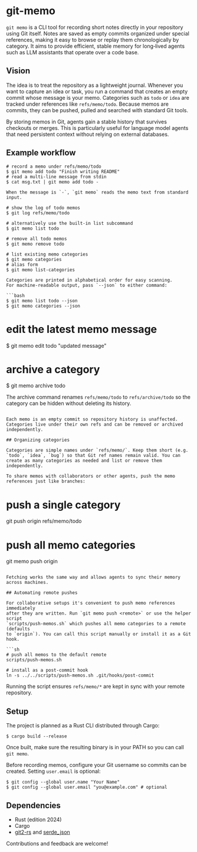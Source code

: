 # git-memo

`git memo` is a CLI tool for recording short notes directly in your repository using Git itself. Notes are saved as empty commits organized under special references, making it easy to browse or replay them chronologically by category. It aims to provide efficient, stable memory for long‑lived agents such as LLM assistants that operate over a code base.

## Vision

The idea is to treat the repository as a lightweight journal. Whenever you want to capture an idea or task, you run a command that creates an empty commit whose message is your memo. Categories such as `todo` or `idea` are tracked under references like `refs/memo/todo`. Because memos are commits, they can be pushed, pulled and searched with standard Git tools.

By storing memos in Git, agents gain a stable history that survives checkouts or merges. This is particularly useful for language model agents that need persistent context without relying on external databases.

## Example workflow

```
# record a memo under refs/memo/todo
$ git memo add todo "Finish writing README"
# read a multi-line message from stdin
$ cat msg.txt | git memo add todo -

When the message is `-`, `git memo` reads the memo text from standard input.

# show the log of todo memos
$ git log refs/memo/todo

# alternatively use the built-in list subcommand
$ git memo list todo

# remove all todo memos
$ git memo remove todo

# list existing memo categories
$ git memo categories
# alias form
$ git memo list-categories

Categories are printed in alphabetical order for easy scanning.
For machine-readable output, pass `--json` to either command:

```bash
$ git memo list todo --json
$ git memo categories --json
```

# edit the latest memo message
$ git memo edit todo "updated message"

# archive a category
$ git memo archive todo

The archive command renames `refs/memo/todo` to `refs/archive/todo` so
the category can be hidden without deleting its history.
```

Each memo is an empty commit so repository history is unaffected. Categories live under their own refs and can be removed or archived independently.

## Organizing categories

Categories are simple names under `refs/memo/`. Keep them short (e.g. `todo`, `idea`, `bug`) so that Git ref names remain valid. You can create as many categories as needed and list or remove them independently.

To share memos with collaborators or other agents, push the memo references just like branches:

```
# push a single category
git push origin refs/memo/todo

# push all memo categories
git memo push origin
```

Fetching works the same way and allows agents to sync their memory across machines.

## Automating remote pushes

For collaborative setups it's convenient to push memo references immediately
after they are written. Run `git memo push <remote>` or use the helper script
`scripts/push-memos.sh` which pushes all memo categories to a remote (defaults
to `origin`). You can call this script manually or install it as a Git hook.

```sh
# push all memos to the default remote
scripts/push-memos.sh

# install as a post-commit hook
ln -s ../../scripts/push-memos.sh .git/hooks/post-commit
```

Running the script ensures `refs/memo/*` are kept in sync with your remote
repository.

## Setup

The project is planned as a Rust CLI distributed through Cargo:

```
$ cargo build --release
```

Once built, make sure the resulting binary is in your PATH so you can call `git memo`.

Before recording memos, configure your Git username so commits can be created.
Setting `user.email` is optional:

```
$ git config --global user.name "Your Name"
$ git config --global user.email "you@example.com" # optional
```

## Dependencies

- Rust (edition 2024)
- Cargo
- [git2-rs](https://github.com/rust-lang/git2-rs) and [serde_json](https://github.com/serde-rs/json)

Contributions and feedback are welcome!

